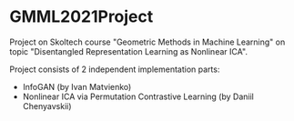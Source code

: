 # GMML2021Project
Project on Skoltech course "Geometric Methods in Machine Learning" on topic "Disentangled Representation Learning as Nonlinear ICA".

Project consists of 2 independent implementation parts:
+ InfoGAN (by Ivan Matvienko)
+ Nonlinear ICA via Permutation Contrastive Learning (by Daniil Chenyavskii)
